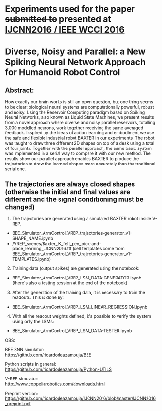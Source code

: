 # Experiments used for the paper ~~submitted to~~ presented at [IJCNN2016 / IEEE WCCI 2016](http://www.wcci2016.org/)
# Diverse, Noisy and Parallel: a New Spiking Neural Network Approach for Humanoid Robot Control

## Abstract:
How exactly our brain works is still an open question, but one thing seems to be clear: biological neural systems are computationally powerful, robust and noisy. Using the Reservoir Computing paradigm based on Spiking Neural Networks, also known as Liquid State Machines, we present results from a novel approach where diverse and noisy parallel reservoirs, totalling 3,000 modelled neurons, work together receiving the same averaged feedback. Inspired by the ideas of action learning and embodiment we use the safe and flexible industrial robot BAXTER in our experiments. The robot was taught to draw three different 2D shapes on top of a desk using a total of four joints. Together with the parallel approach, the same basic system was implemented in a serial way to compare it with our new method. The results show our parallel approach enables BAXTER to produce the trajectories to draw the learned shapes more accurately than the traditional serial one.

## The trajectories are always closed shapes (otherwise the initial and final values are different and the signal conditioning must be changed)

1) The trajectories are generated using a simulated BAXTER robot inside V-REP.
- BEE_Simulator_ArmControl_VREP_trajectories-generator_v1-SHAPE_NAME.ipynb
- /VREP_scenes/Baxter_IK_felt_pen_pick-and-place_learning_IJCNN2016.ttt
(cell templates come from BEE_Simulator_ArmControl_VREP_trajectories-generator_v1-TEMPLATES.ipynb)

2) Training data (output spikes) are generated using the notebook:
- BEE_Simulator_ArmControl_VREP_LSM_DATA-GENERATOR.ipynb
(there's also a testing session at the end of the notebook)

3) After the generation of the training data, it is necessary to train the readouts. This is done by:
- BEE_Simulator_ArmControl_VREP_LSM_LINEAR_REGRESSION.ipynb

4) With all the readout weights defined, it's possible to verify the system using only the LSMs:
- BEE_Simulator_ArmControl_VREP_LSM_DATA-TESTER.ipynb


OBS:  

BEE SNN simulator:  
https://github.com/ricardodeazambuja/BEE

Python scripts in general:  
https://github.com/ricardodeazambuja/Python-UTILS

V-REP simulator:  
http://www.coppeliarobotics.com/downloads.html  
  
  
Preprint version:  
https://github.com/ricardodeazambuja/IJCNN2016/blob/master/IJCNN2016_preprint.pdf




